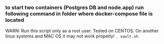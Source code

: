 ### to start two containers (Postgres DB and node.app) run following command in folder where docker-compose file is located
WARN: Run this script only as a root user. Tested on CENTOS. On another linux systems and MAC OS it may not work propetly! 
`. vault.sh`

